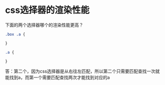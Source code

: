 # css选择器的渲染性能
下面的两个选择器哪个的渲染性能更高？
```css
.box .a {

}

.a { 

}
```

答：第二个，因为css选择器是从右往左匹配，所以第二个只需要匹配查找一次就能找到a，而第一个需要匹配查找两次才能找到对应的a